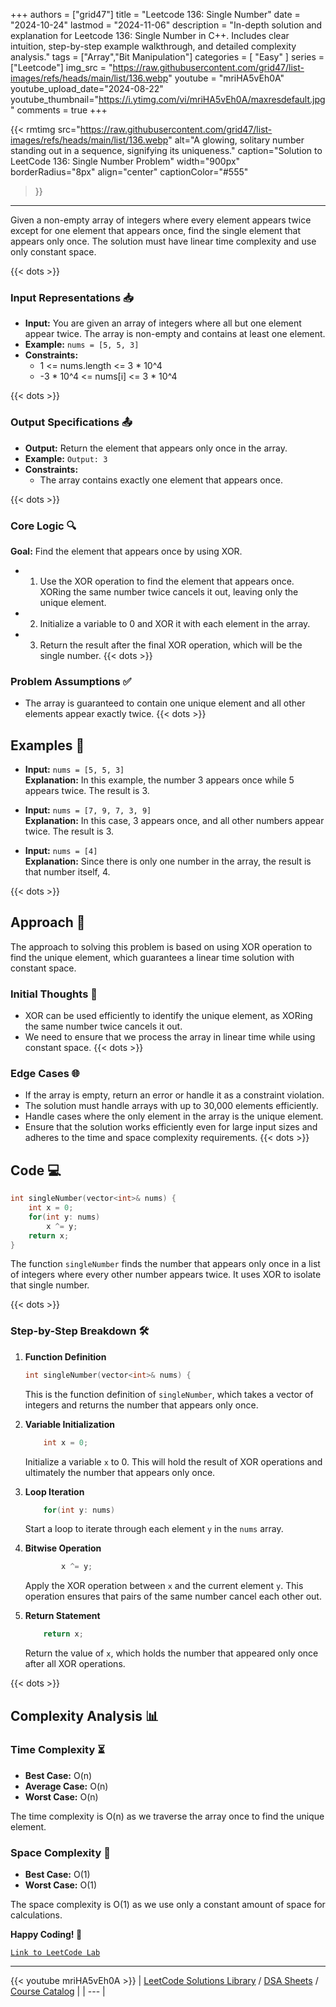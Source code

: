 
+++
authors = ["grid47"]
title = "Leetcode 136: Single Number"
date = "2024-10-24"
lastmod = "2024-11-06"
description = "In-depth solution and explanation for Leetcode 136: Single Number in C++. Includes clear intuition, step-by-step example walkthrough, and detailed complexity analysis."
tags = ["Array","Bit Manipulation"]
categories = [
    "Easy"
]
series = ["Leetcode"]
img_src = "https://raw.githubusercontent.com/grid47/list-images/refs/heads/main/list/136.webp"
youtube = "mriHA5vEh0A"
youtube_upload_date="2024-08-22"
youtube_thumbnail="https://i.ytimg.com/vi/mriHA5vEh0A/maxresdefault.jpg"
comments = true
+++


{{< rmtimg 
    src="https://raw.githubusercontent.com/grid47/list-images/refs/heads/main/list/136.webp" 
    alt="A glowing, solitary number standing out in a sequence, signifying its uniqueness."
    caption="Solution to LeetCode 136: Single Number Problem"
    width="900px"
    borderRadius="8px"
    align="center" 
    captionColor="#555"
>}}
---
Given a non-empty array of integers where every element appears twice except for one element that appears once, find the single element that appears only once. The solution must have linear time complexity and use only constant space.
<!--more-->
{{< dots >}}
### Input Representations 📥
- **Input:** You are given an array of integers where all but one element appear twice. The array is non-empty and contains at least one element.
- **Example:** `nums = [5, 5, 3]`
- **Constraints:**
	- 1 <= nums.length <= 3 * 10^4
	- -3 * 10^4 <= nums[i] <= 3 * 10^4

{{< dots >}}
### Output Specifications 📤
- **Output:** Return the element that appears only once in the array.
- **Example:** `Output: 3`
- **Constraints:**
	- The array contains exactly one element that appears once.

{{< dots >}}
### Core Logic 🔍
**Goal:** Find the element that appears once by using XOR.

- 1. Use the XOR operation to find the element that appears once. XORing the same number twice cancels it out, leaving only the unique element.
- 2. Initialize a variable to 0 and XOR it with each element in the array.
- 3. Return the result after the final XOR operation, which will be the single number.
{{< dots >}}
### Problem Assumptions ✅
- The array is guaranteed to contain one unique element and all other elements appear exactly twice.
{{< dots >}}
## Examples 🧩
- **Input:** `nums = [5, 5, 3]`  \
  **Explanation:** In this example, the number 3 appears once while 5 appears twice. The result is 3.

- **Input:** `nums = [7, 9, 7, 3, 9]`  \
  **Explanation:** In this case, 3 appears once, and all other numbers appear twice. The result is 3.

- **Input:** `nums = [4]`  \
  **Explanation:** Since there is only one number in the array, the result is that number itself, 4.

{{< dots >}}
## Approach 🚀
The approach to solving this problem is based on using XOR operation to find the unique element, which guarantees a linear time solution with constant space.

### Initial Thoughts 💭
- XOR can be used efficiently to identify the unique element, as XORing the same number twice cancels it out.
- We need to ensure that we process the array in linear time while using constant space.
{{< dots >}}
### Edge Cases 🌐
- If the array is empty, return an error or handle it as a constraint violation.
- The solution must handle arrays with up to 30,000 elements efficiently.
- Handle cases where the only element in the array is the unique element.
- Ensure that the solution works efficiently even for large input sizes and adheres to the time and space complexity requirements.
{{< dots >}}
## Code 💻
```cpp
int singleNumber(vector<int>& nums) {
    int x = 0;
    for(int y: nums)
        x ^= y;
    return x;
}
```

The function `singleNumber` finds the number that appears only once in a list of integers where every other number appears twice. It uses XOR to isolate that single number.

{{< dots >}}
### Step-by-Step Breakdown 🛠️
1. **Function Definition**
	```cpp
	int singleNumber(vector<int>& nums) {
	```
	This is the function definition of `singleNumber`, which takes a vector of integers and returns the number that appears only once.

2. **Variable Initialization**
	```cpp
	    int x = 0;
	```
	Initialize a variable `x` to 0. This will hold the result of XOR operations and ultimately the number that appears only once.

3. **Loop Iteration**
	```cpp
	    for(int y: nums)
	```
	Start a loop to iterate through each element `y` in the `nums` array.

4. **Bitwise Operation**
	```cpp
	        x ^= y;
	```
	Apply the XOR operation between `x` and the current element `y`. This operation ensures that pairs of the same number cancel each other out.

5. **Return Statement**
	```cpp
	    return x;
	```
	Return the value of `x`, which holds the number that appeared only once after all XOR operations.

{{< dots >}}
## Complexity Analysis 📊
### Time Complexity ⏳
- **Best Case:** O(n)
- **Average Case:** O(n)
- **Worst Case:** O(n)

The time complexity is O(n) as we traverse the array once to find the unique element.

### Space Complexity 💾
- **Best Case:** O(1)
- **Worst Case:** O(1)

The space complexity is O(1) as we use only a constant amount of space for calculations.

**Happy Coding! 🎉**


[`Link to LeetCode Lab`](https://leetcode.com/problems/single-number/description/)

---
{{< youtube mriHA5vEh0A >}}
| [LeetCode Solutions Library](https://grid47.xyz/leetcode/) / [DSA Sheets](https://grid47.xyz/sheets/) / [Course Catalog](https://grid47.xyz/courses/) |
| --- |
